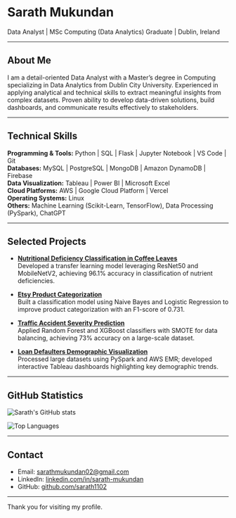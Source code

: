 # Sarath Mukundan

Data Analyst | MSc Computing (Data Analytics) Graduate | Dublin, Ireland

---

## About Me

I am a detail-oriented Data Analyst with a Master’s degree in Computing specializing in Data Analytics from Dublin City University. Experienced in applying analytical and technical skills to extract meaningful insights from complex datasets. Proven ability to develop data-driven solutions, build dashboards, and communicate results effectively to stakeholders.

---

## Technical Skills

**Programming & Tools:** Python | SQL | Flask | Jupyter Notebook | VS Code | Git  
**Databases:** MySQL | PostgreSQL | MongoDB | Amazon DynamoDB | Firebase  
**Data Visualization:** Tableau | Power BI | Microsoft Excel  
**Cloud Platforms:** AWS | Google Cloud Platform | Vercel  
**Operating Systems:** Linux  
**Others:** Machine Learning (Scikit-Learn, TensorFlow), Data Processing (PySpark), ChatGPT

---

## Selected Projects

- **[Nutritional Deficiency Classification in Coffee Leaves](https://github.com/sarath1102/coffee-leaf-deficiency)**  
  Developed a transfer learning model leveraging ResNet50 and MobileNetV2, achieving 96.1% accuracy in classification of nutrient deficiencies.

- **[Etsy Product Categorization](https://github.com/sarath1102/etsy-product-categorization)**  
  Built a classification model using Naive Bayes and Logistic Regression to improve product categorization with an F1-score of 0.731.

- **[Traffic Accident Severity Prediction](https://github.com/sarath1102/traffic-accident-analysis)**  
  Applied Random Forest and XGBoost classifiers with SMOTE for data balancing, achieving 73% accuracy on a large-scale dataset.

- **[Loan Defaulters Demographic Visualization](https://github.com/sarath1102/loan-defaulters-visualizer)**  
  Processed large datasets using PySpark and AWS EMR; developed interactive Tableau dashboards highlighting key demographic trends.

---

## GitHub Statistics

![Sarath's GitHub stats](https://github-readme-stats.vercel.app/api?username=sarath1102&show_icons=true&theme=neutral)

![Top Languages](https://github-readme-stats.vercel.app/api/top-langs/?username=sarath1102&layout=compact&theme=neutral)

---

## Contact

- Email: sarathmukundan02@gmail.com  
- LinkedIn: [linkedin.com/in/sarath-mukundan](https://linkedin.com/in/sarath-mukundan)  
- GitHub: [github.com/sarath1102](https://github.com/sarath1102)

---

Thank you for visiting my profile.












<!--
**sarath1102/sarath1102** is a ✨ _special_ ✨ repository because its `README.md` (this file) appears on your GitHub profile.

Here are some ideas to get you started:

- 🔭 I’m currently working on ...
- 🌱 I’m currently learning ...
- 👯 I’m looking to collaborate on ...
- 🤔 I’m looking for help with ...
- 💬 Ask me about ...
- 📫 How to reach me: ...
- 😄 Pronouns: ...
- ⚡ Fun fact: ...
-->
